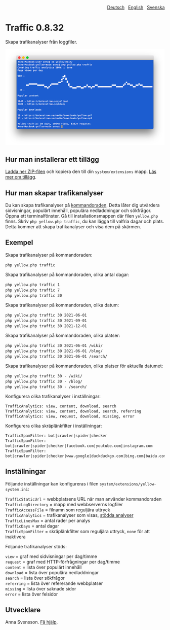 <p align="right"><a href="README-de.md">Deutsch</a> &nbsp; <a href="README.md">English</a> &nbsp; <a href="README-sv.md">Svenska</a></p>

# Traffic 0.8.32

Skapa trafikanalyser från loggfiler.

<p align="center"><img src="SCREENSHOT.png" alt="Skärmdump"></p>

## Hur man installerar ett tillägg

[Ladda ner ZIP-filen](https://github.com/annaesvensson/yellow-traffic/archive/refs/heads/main.zip) och kopiera den till din `system/extensions` mapp. [Läs mer om tillägg](https://github.com/annaesvensson/yellow-update/tree/main/README-sv.md).

## Hur man skapar trafikanalyser

Du kan skapa trafikanalyser på [kommandoraden](https://github.com/annaesvensson/yellow-core/tree/main/README-sv.md). Detta låter dig utvärdera sidvisningar, populärt innehåll, populära nedladdningar och sökfrågor. Öppna ett terminalfönster. Gå till installationsmappen där filen `yellow.php` finns. Skriv `php yellow.php traffic`, du kan lägga till valfria dagar och plats. Detta kommer att skapa trafikanalyser och visa dem på skärmen.

## Exempel

Skapa trafikanalyser på kommandoraden:

`php yellow.php traffic`  

Skapa trafikanalyser på kommandoraden, olika antal dagar:

`php yellow.php traffic 1`  
`php yellow.php traffic 7`  
`php yellow.php traffic 30`  

Skapa trafikanalyser på kommandoraden, olika datum:

`php yellow.php traffic 30 2021-06-01`  
`php yellow.php traffic 30 2021-09-01`  
`php yellow.php traffic 30 2021-12-01`  

Skapa trafikanalyser på kommandoraden, olika platser:

`php yellow.php traffic 30 2021-06-01 /wiki/`  
`php yellow.php traffic 30 2021-06-01 /blog/`  
`php yellow.php traffic 30 2021-06-01 /search/`  

Skapa trafikanalyser på kommandoraden, olika platser för aktuella datumet:

`php yellow.php traffic 30 - /wiki/`  
`php yellow.php traffic 30 - /blog/`  
`php yellow.php traffic 30 - /search/`  

Konfigurera olika trafikanalyser i inställningar:

```
TrafficAnalytics: view, content, download, search
TrafficAnalytics: view, content, download, search, referring
TrafficAnalytics: view, request, download, missing, error
```

Konfigurera olika skräplänkfilter i inställningar:

```
TrafficSpamFilter: bot|crawler|spider|checker
TrafficSpamFilter: bot|crawler|spider|checker|facebook.com|youtube.com|instagram.com
TrafficSpamFilter: bot|crawler|spider|checker|www.google|duckduckgo.com|bing.com|baidu.com
```

## Inställningar

Följande inställningar kan konfigureras i filen `system/extensions/yellow-system.ini`:

`TrafficStaticUrl` = webbplatsens URL när man använder kommandoraden  
`TrafficLogDirectory` = mapp med webbserverns logfiler  
`TrafficAccessFile` = filnamn som reguljära uttryck  
`TrafficAnalytics` = trafikanalyser som visas, [stödda analyser](#inställningar-analytics)  
`TrafficLinesMax` = antal rader per analys  
`TrafficDays` = antal dagar  
`TrafficSpamFilter` = skräplänkfilter som reguljära uttryck, `none` för att inaktivera  

<a id="inställningar-analytics"></a>Följande trafikanalyser stöds:

`view` = graf med sidvisningar per dag/timme  
`request` = graf med HTTP-förfrågningar per dag/timme  
`content` = lista över populärt innehåll  
`download` = lista över populära nedladdningar  
`search` = lista över sökfrågor  
`referring` = lista över refererande webbplatser  
`missing` = lista över saknade sidor  
`error` = lista över felsidor  

## Utvecklare

Anna Svensson. [Få hjälp](https://datenstrom.se/sv/yellow/help/).
